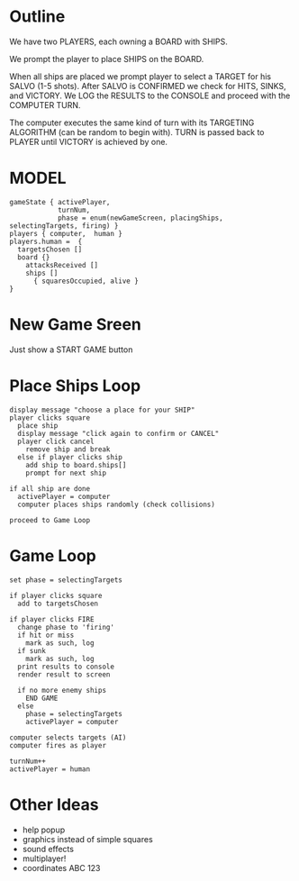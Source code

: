 Outline
=======
We have two PLAYERS, each owning a BOARD with SHIPS.

We prompt the player to place SHIPS on the BOARD.

When all ships are placed we prompt player to select a TARGET for his SALVO
(1-5 shots). After SALVO is CONFIRMED we check for HITS, SINKS, and VICTORY. We
LOG the RESULTS to the CONSOLE and proceed with the COMPUTER TURN.

The computer executes the same kind of turn with its TARGETING ALGORITHM (can
be random to begin with). TURN is passed back to PLAYER until VICTORY is
achieved by one.


MODEL
=====

```
gameState { activePlayer,
            turnNum,
            phase = enum(newGameScreen, placingShips, selectingTargets, firing) }
players { computer,  human }
players.human =  {
  targetsChosen []
  board {}
    attacksReceived []
    ships []
      { squaresOccupied, alive }
}
```

New Game Sreen
===============

Just show a START GAME button

Place Ships Loop
================

```
display message "choose a place for your SHIP"
player clicks square
  place ship
  display message "click again to confirm or CANCEL"
  player click cancel
    remove ship and break
  else if player clicks ship
    add ship to board.ships[]
    prompt for next ship

if all ship are done
  activePlayer = computer
  computer places ships randomly (check collisions)

proceed to Game Loop
```

Game Loop
=======================

```
set phase = selectingTargets

if player clicks square
  add to targetsChosen

if player clicks FIRE
  change phase to 'firing'
  if hit or miss 
    mark as such, log
  if sunk
    mark as such, log
  print results to console
  render result to screen

  if no more enemy ships
    END GAME
  else 
    phase = selectingTargets
    activePlayer = computer

computer selects targets (AI)
computer fires as player

turnNum++
activePlayer = human
```

Other Ideas
===========

- help popup
- graphics instead of simple squares
- sound effects
- multiplayer!
- coordinates ABC 123
